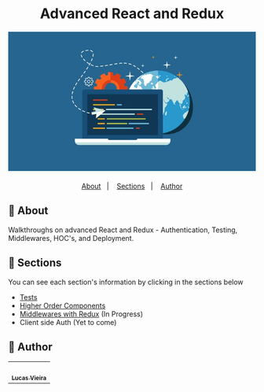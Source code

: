 <h1 align="center">Advanced React and Redux</h1>
<h4 align="center">
  <img src="./.github/banner.jpg" /><br>
</h4>

<p align="center">
  <a href="#page_facing_up-about">About</a>&nbsp;&nbsp;&nbsp;|&nbsp;&nbsp;&nbsp;
  <a href="#bookmark_tabs-sections">Sections</a>&nbsp;&nbsp;&nbsp;|&nbsp;&nbsp;&nbsp;
  <a href="#pencil-author">Author</a>
</p>


## :page_facing_up: About

Walkthroughs on advanced React and Redux - Authentication, Testing, Middlewares, HOC's, and Deployment.

## :bookmark_tabs: Sections

You can see each section's information by clicking in the sections below

- [Tests](https://github.com/Lukazovic/Advanced-React-and-Redux/tree/master/testing)
- [Higher Order Components](https://github.com/Lukazovic/Advanced-React-and-Redux/tree/master/higher-order-components)
- [Middlewares with Redux](https://github.com/Lukazovic/Advanced-React-and-Redux/tree/master/middlewares-with-redux) (In Progress)
- Client side Auth (Yet to come)

## :pencil: Author

<table>
  <tr>
    <td align="center"><a href="https://github.com/Lukazovic"><img src="https://avatars0.githubusercontent.com/u/54550926?s=460&u=cdeeac652ce0597a986fbdcff6e249ad27a1f1da&v=4" width="100px;" alt=""/><br /><sub><b>Lucas Vieira</b></sub></a><br /></td>
  <tr>
</table>
